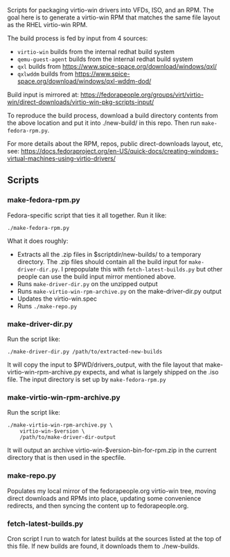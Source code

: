 Scripts for packaging virtio-win drivers into VFDs, ISO, and an RPM. The goal
here is to generate a virtio-win RPM that matches the same file layout as
the RHEL virtio-win RPM.

The build process is fed by input from 4 sources:

  * `virtio-win` builds from the internal redhat build system
  * `qemu-guest-agent` builds from the internal redhat build system
  * `qxl` builds from https://www.spice-space.org/download/windows/qxl/
  * `qxlwddm` builds from https://www.spice-space.org/download/windows/qxl-wddm-dod/

Build input is mirrored at: https://fedorapeople.org/groups/virt/virtio-win/direct-downloads/virtio-win-pkg-scripts-input/

To reproduce the build process, download a build directory contents from
the above location and put it into ./new-build/ in this repo. Then run
`make-fedora-rpm.py`.

For more details about the RPM, repos, public direct-downloads layout, etc, see: https://docs.fedoraproject.org/en-US/quick-docs/creating-windows-virtual-machines-using-virtio-drivers/


## Scripts

### make-fedora-rpm.py

Fedora-specific script that ties it all together. Run it like:

    ./make-fedora-rpm.py

What it does roughly:

* Extracts all the .zip files in $scriptdir/new-builds/ to a temporary directory. The .zip files should contain all the build input for `make-driver-dir.py`. I prepopulate this with `fetch-latest-builds.py` but other people can use the build input mirror mentioned above.
* Runs `make-driver-dir.py` on the unzipped output
* Runs `make-virtio-win-rpm-archive.py` on the make-driver-dir.py output
* Updates the virtio-win.spec
* Runs `./make-repo.py`


### make-driver-dir.py

Run the script like:

    ./make-driver-dir.py /path/to/extracted-new-builds

It will copy the input to $PWD/drivers_output, with the file layout that
make-virtio-win-rpm-archive.py expects, and what is largely shipped on the
.iso file. The input directory is set up by `make-fedora-rpm.py`


### make-virtio-win-rpm-archive.py

Run the script like:

    ./make-virtio-win-rpm-archive.py \
        virtio-win-$version \
        /path/to/make-driver-dir-output

It will output an archive virtio-win-$version-bin-for-rpm.zip in the current
directory that is then used in the specfile.


### make-repo.py

Populates my local mirror of the fedorapeople.org virtio-win tree, moving
direct downloads and RPMs into place, updating some convenience redirects,
and then syncing the content up to fedorapeople.org.


### fetch-latest-builds.py

Cron script I run to watch for latest builds at the sources listed at the
top of this file. If new builds are found, it downloads them to ./new-builds.
